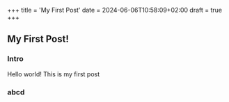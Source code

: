 +++
title = 'My First Post'
date = 2024-06-06T10:58:09+02:00
draft = true
+++
## My First Post!

### Intro
Hello world! This is my first post

### abcd